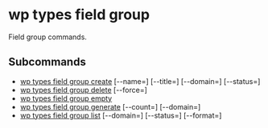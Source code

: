 # wp types field group

Field group commands.

## Subcommands

- [wp types field group create](group/create.md) [--name=<string>] [--title=<string>] [--domain=<domain>] [--status=<bool>]
- [wp types field group delete](group/delete.md) <id> [--force=<bool>]
- [wp types field group empty](group/empty.md) 
- [wp types field group generate](group/generate.md) [--count=<number>] [--domain=<domain>]
- [wp types field group list](group/list.md) [--domain=<domain>] [--status=<status>] [--format=<format>]






